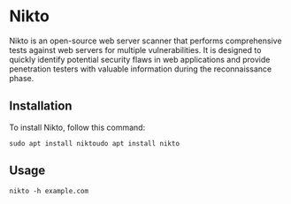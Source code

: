 # Nikto

Nikto is an open-source web server scanner that performs comprehensive tests against web servers for multiple vulnerabilities. It is designed to quickly identify potential security flaws in web applications and provide penetration testers with valuable information during the reconnaissance phase.


## Installation

To install Nikto, follow this command:
```
sudo apt install niktoudo apt install nikto
```

## Usage

```
nikto -h example.com
```